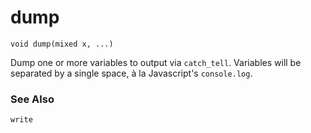 # dump

`void dump(mixed x, ...)`

Dump one or more variables to output via `catch_tell`. Variables will be separated 
by a single space, à la Javascript's `console.log`.

### See Also
`write`